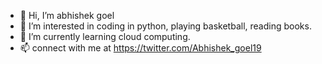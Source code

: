 - 👋 Hi, I’m abhishek goel
- 👀 I’m interested in coding in python, playing basketball, reading books.
- 🌱 I’m currently learning cloud computing.
- 📫 connect with me at https://twitter.com/Abhishek_goel19

<!---
abhishek-goel1999/abhishek-goel1999 is a ✨ special ✨ repository because its `README.md` (this file) appears on your GitHub profile.
You can click the Preview link to take a look at your changes.
--->
